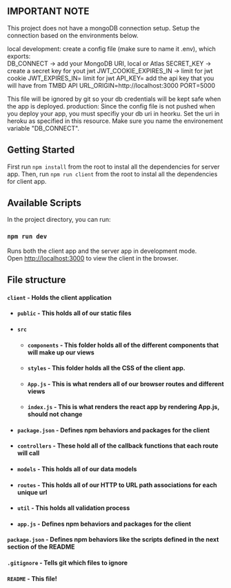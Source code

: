 ## IMPORTANT NOTE
This project does not have a mongoDB connection setup. Setup the connection based on the environments below.

local development: create a config file (make sure to name it .env), which exports:  
DB_CONNECT ->  add your MongoDB URI, local or Atlas
SECRET_KEY -> create a secret key for yout jwt
JWT_COOKIE_EXPIRES_IN -> limit for jwt cookie
JWT_EXPIRES_IN= limit for jwt
API_KEY= add the api key that you will have from TMBD API
URL_ORIGIN=http://localhost:3000
PORT=5000


This file will be ignored by git so your db credentials will be kept safe when the app is deployed.
production: Since the config file is not pushed when you deploy your app, you must specifiy your db uri in heorku. Set the uri in heroku as specified in this resource. Make sure you name the environement variable "DB_CONNECT".


## Getting Started

First run `npm install` from the root to instal all the dependencies for server app.
Then, run `npm run client` from the root to instal all the dependencies for client app.


## Available Scripts

In the project directory, you can run:

### `npm run dev`

Runs both the client app and the server app in development mode.<br>
Open [http://localhost:3000](http://localhost:3000) to view the client in the browser.


## File structure
#### `client` - Holds the client application
- #### `public` - This holds all of our static files
- #### `src`
    - #### `components` - This folder holds all of the different components that will make up our views
    - #### `styles` - This folder holds all the CSS of the client app.
    - #### `App.js` - This is what renders all of our browser routes and different views
    - #### `index.js` - This is what renders the react app by rendering App.js, should not change
- #### `package.json` - Defines npm behaviors and packages for the client


- #### `controllers` - These hold all of the callback functions that each route will call
- #### `models` - This holds all of our data models
- #### `routes` - This holds all of our HTTP to URL path associations for each unique url
- #### `util` - This holds all validation process
- #### `app.js` - Defines npm behaviors and packages for the client
#### `package.json` - Defines npm behaviors like the scripts defined in the next section of the README
#### `.gitignore` - Tells git which files to ignore
#### `README` - This file!
